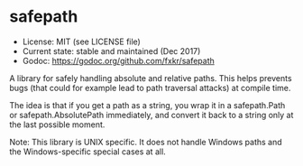 # safepath

* License: MIT (see LICENSE file)
* Current state: stable and maintained (Dec 2017)
* Godoc: https://godoc.org/github.com/fxkr/safepath

A library for safely handling absolute and relative paths. This helps prevents bugs (that could for example lead to path traversal attacks) at compile time.

The idea is that if you get a path as a string, you wrap it in a safepath.Path or safepath.AbsolutePath immediately, and convert it back to a string only at the last possible moment.

Note: This library is UNIX specific. It does not handle Windows paths and the Windows-specific special cases at all.
